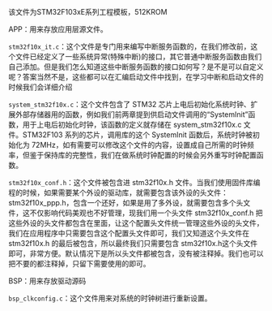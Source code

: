 该文件为STM32F103xE系列工程模板，512KROM

APP：用来存放应用层源文件。

`stm32f10x_it.c`：这个文件是专门用来编写中断服务函数的，在我们修改前，这个文件已经定义了一些系统异常(特殊中断)的接口，其它普通中断服务函数由我们自己添加。但是我们怎么知道这些中断服务函数的接口如何写？是不是可以自定义呢？答案当然不是，这些都可以在汇编启动文件中找到，在学习中断和启动文件的时候我们会详细介绍

`system_stm32f10x.c`：这个文件包含了 STM32 芯片上电后初始化系统时钟、扩展外部存储器用的函数，例如我们前两章提到供启动文件调用的“SystemInit”函数，用于上电后初始化时钟，该函数的定义就存储在 system_stm32f10x.c 文件。STM32F103 系列的芯片，调用库的这个 SystemInit 函数后，系统时钟被初始化为 72MHz，如有需要可以修改这个文件的内容，设置成自己所需的时钟频率，但鉴于保持库的完整性，我们在做系统时钟配置的时候会另外重写时钟配置函数。

`stm32f10x_conf.h`：这个文件被包含进 stm32f10x.h 文件。当我们使用固件库编程的时候，如果需要某个外设的驱动库，就需要包含该外设的头文件：stm32f10x_ppp.h，包含一个还好，如果是用了多外设，就需要包含多个头文件，这不仅影响代码美观也不好管理，现我们用一个头文件 stm32f10x_conf.h 把这些外设的头文件都包含在里面，让这个配置头文件统一管理这些外设的头文件，我们在应用程序中只需要包含这个配置头文件即可，我们又知道这个头文件在 stm32f10x.h 的最后被包含，所以最终我们只需要包含 stm32f10x.h这个头文件即可，非常方便。默认情况下是所以头文件都被包含，没有被注释掉。我们也可以把不要的都注释掉，只留下需要使用的即可。

BSP：用来存放驱动源码

`bsp_clkconfig.c`：这个文件用来对系统的时钟树进行重新设置。

